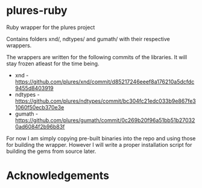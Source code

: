 # plures-ruby

Ruby wrapper for the plures project

Contains folders xnd/, ndtypes/ and gumath/ with their respective wrappers.

The wrappers are written for the following commits of the libraries. It will stay frozen
atleast for the time being.

* xnd - https://github.com/plures/xnd/commit/d85217246eeef8a176210a5dcfdc9455d8403919
* ndtypes - https://github.com/plures/ndtypes/commit/bc304fc21edc033b9e867fe31060f50ecb370e3e
* gumath - https://github.com/plures/gumath/commit/0c269b20f96a51bb51b270320ad6084f2b96b83f

For now I am simply copying pre-built binaries into the repo and using those for
building the wrapper. However I will write a proper installation script for building the gems
from source later.

# Acknowledgements
